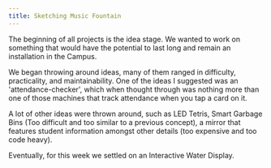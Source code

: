 ```yaml
---
title: Sketching Music Fountain
---
```


The beginning of all projects is the idea stage. We wanted to work on something that would have the potential to last long and remain an installation in the Campus.

We began throwing around ideas, many of them ranged in difficulty, practicality, and maintainability. One of the ideas I suggested was an 'attendance-checker', which when thought through was nothing more than one of those machines that track attendance when you tap a card on it.

A lot of other ideas were thrown around, such as LED Tetris, Smart Garbage Bins (Too difficult and too similar to a previous concept), a mirror that features student information amongst other details (too expensive and too code heavy).

Eventually, for this week we settled on an Interactive Water Display.